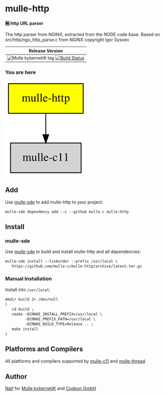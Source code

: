 # mulle-http

#### 🈚 http URL parser

The http parser from NGINX, extracted from the NODE code base.
Based on src/http/ngx_http_parse.c from NGINX copyright Igor Sysoev


| Release Version
|-----------------------------------
| ![Mulle kybernetiK tag](https://img.shields.io/github/tag/mulle-c/mulle-http.svg?branch=release) [![Build Status](https://github.com/mulle-c/mulle-http/workflows/CI/badge.svg?branch=release)](https://github.com/mulle-c/mulle-http/actions)


### You are here

![Overview](overview.dot.svg)


## Add

Use [mulle-sde](//github.com/mulle-sde) to add mulle-http to your project:

```
mulle-sde dependency add --c --github mulle-c mulle-http
```

## Install

### mulle-sde

Use [mulle-sde](//github.com/mulle-sde) to build and install mulle-http and all dependencies:

```
mulle-sde install --linkorder --prefix /usr/local \
   https://github.com/mulle-c/mulle-http/archive/latest.tar.gz
```

### Manual Installation

Install into `/usr/local`:

```
mkdir build 2> /dev/null
(
   cd build ;
   cmake -DCMAKE_INSTALL_PREFIX=/usr/local \
         -DCMAKE_PREFIX_PATH=/usr/local \
         -DCMAKE_BUILD_TYPE=Release .. ;
   make install
)
```

## Platforms and Compilers

All platforms and compilers supported by
[mulle-c11](//github.com/mulle-c/mulle-c11) and
[mulle-thread](//github.com/mulle-c/mulle-thread).


## Author

[Nat!](//www.mulle-kybernetik.com/weblog) for
[Mulle kybernetiK](//www.mulle-kybernetik.com) and
[Codeon GmbH](//www.codeon.de)
